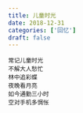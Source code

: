 ```yaml
---
title: 儿童时光
date: 2018-12-31
categories: ['回忆']
draft: false
---
```


```
常记儿童时光
不解大人愁忙
林中追彩蝶
夜晚看月亮
如今通勤三小时
空对手机多惆怅
```
